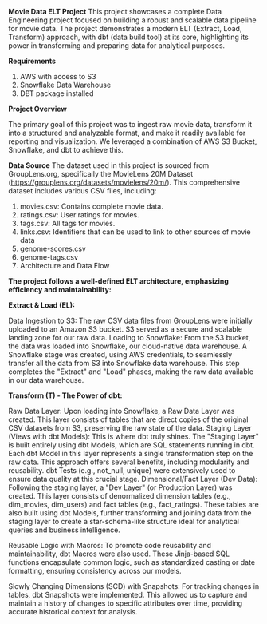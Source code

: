 **Movie Data ELT Project**
This project showcases a complete Data Engineering project focused on building a robust and scalable data pipeline for movie data. The project demonstrates a modern ELT (Extract, Load, Transform) approach, with dbt (data build tool) at its core, highlighting its power in transforming and preparing data for analytical purposes.

**Requirements**

1. AWS with access to S3
2. Snowflake Data Warehouse
3. DBT package installed



**Project Overview**

The primary goal of this project was to ingest raw movie data, transform it into a structured and analyzable format, and make it readily available for reporting and visualization. We leveraged a combination of AWS S3 Bucket, Snowflake, and dbt to achieve this.

**Data Source**
The dataset used in this project is sourced from GroupLens.org, specifically the MovieLens 20M Dataset (https://grouplens.org/datasets/movielens/20m/). This comprehensive dataset includes various CSV files, including:

1. movies.csv: Contains complete movie data.
2. ratings.csv: User ratings for movies.
3. tags.csv: All tags for movies.
4. links.csv: Identifiers that can be used to link to other sources of movie data
5. genome-scores.csv
6. genome-tags.csv
7. Architecture and Data Flow

**The project follows a well-defined ELT architecture, emphasizing efficiency and maintainability:**

**Extract & Load (EL):**

Data Ingestion to S3: The raw CSV data files from GroupLens were initially uploaded to an Amazon S3 bucket. S3 served as a secure and scalable landing zone for our raw data.
Loading to Snowflake: From the S3 bucket, the data was loaded into Snowflake, our cloud-native data warehouse. A Snowflake stage was created, using AWS credentials, to seamlessly transfer all the data from S3 into Snowflake data warehouse. This step completes the "Extract" and "Load" phases, making the raw data available in our data warehouse.

**Transform (T) - The Power of dbt:**

Raw Data Layer: Upon loading into Snowflake, a Raw Data Layer was created. This layer consists of tables that are direct copies of the original CSV datasets from S3, preserving the raw state of the data.
Staging Layer (Views with dbt Models): This is where dbt truly shines. The "Staging Layer" is built entirely using dbt Models, which are SQL statements running in dbt. Each dbt Model in this layer represents a single transformation step on the raw data. This approach offers several benefits, including modularity and reusability. dbt Tests (e.g., not_null, unique) were extensively used to ensure data quality at this crucial stage.
Dimensional/Fact Layer (Dev Data): Following the staging layer, a "Dev Layer" (or Production Layer) was created. This layer consists of denormalized dimension tables (e.g., dim_movies, dim_users) and fact tables (e.g., fact_ratings). These tables are also built using dbt Models, further transforming and joining data from the staging layer to create a star-schema-like structure ideal for analytical queries and business intelligence.

Reusable Logic with Macros: To promote code reusability and maintainability, dbt Macros were also used. These Jinja-based SQL functions encapsulate common logic, such as standardized casting or date formatting, ensuring consistency across our models.

Slowly Changing Dimensions (SCD) with Snapshots: For tracking changes in tables, dbt Snapshots were implemented. This allowed us to capture and maintain a history of changes to specific attributes over time, providing accurate historical context for analysis.
